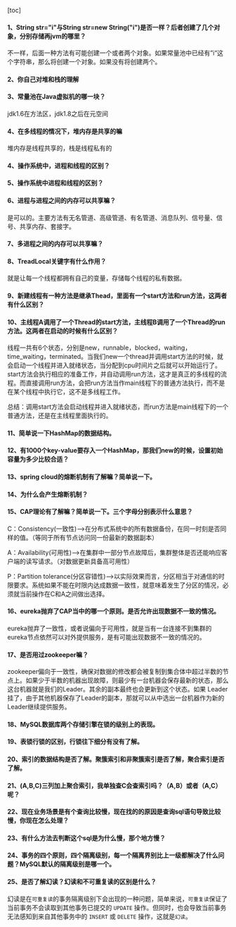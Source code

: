[toc]

#### 1、String str="i"与String str=new String("i")是否一样？后者创建了几个对象，分别存储再jvm的哪里？

不一样，后面一种方法有可能创建一个或者两个对象。如果常量池中已经有”i“这个字符串，那么将创建一个对象。如果没有将创建两个。

#### 2、你自己对堆和栈的理解

#### 3、常量池在Java虚拟机的哪一块？

jdk1.6在方法区，jdk1.8之后在元空间

#### 4、在多线程的情况下，堆内存是共享的嘛

堆内存是线程共享的，栈是线程私有的

#### 4、操作系统中，进程和线程的区别？

#### 5、操作系统中进程和线程的区别？

#### 6、进程与进程之间的内存可以共享嘛？

是可以的。主要方法有无名管道、高级管道、有名管道、消息队列、信号量、信号、共享内存、套接字。

#### 7、多进程之间的内存可以共享嘛？

#### 8、TreadLocal关键字有什么作用？

就是让每一个线程都拥有自己的变量，存储每个线程的私有数据。

#### 9、新建线程有一种方法是继承Thead，里面有一个start方法和run方法，这两者有什么区别？

#### 10、主线程A调用了一个Thread的start方法，主线程B调用了一个Thread的run方法。这两者在启动的时候有什么区别？

线程一共有6个状态，分别是new，runnable，blocked，waiting，time_waiting，terminated。当我们new一个thread并调用start方法的时候，就会启动一个线程并进入就绪状态，当分配到cpu时间片之后就可以开始运行了。start方法会执行相应的准备工作，并自动调用run方法，这才是真正的多线程的流程。而直接调用run方法，会把run方法当作main线程下的普通方法执行，而不是在某个线程中执行它，这不是多线程工作。

总结：调用start方法会启动线程并进入就绪状态，而run方法是main线程下的一个普通方法，还是在主线程里面执行的。

#### 11、简单说一下HashMap的数据结构。

#### 12、有1000个key-value要存入一个HashMap，那我们new的时候，设置初始容量为多少比较合适？

#### 13、spring cloud的熔断机制有了解嘛？简单说一下。

#### 14、为什么会产生熔断机制？

#### 15、CAP理论有了解嘛？简单说一下。三个字母分别表示什么意思？

C：Consistency(一致性)-->在分布式系统中的所有数据备份，在同一时刻是否同样的值。（等同于所有节点访问同一份最新的数据副本）

A：Availability(可用性)-->在集群中一部分节点故障后，集群整体是否还能响应客户端的读写请求。（对数据更新具备高可用性）

P：Partition tolerance(分区容错性)-->以实际效果而言，分区相当于对通信的时限要求。系统如果不能在时限内达成数据一致性，就意味着发生了分区的情况，必须就当前操作在C和A之间做出选择。



#### 16、eureka抛弃了CAP当中的哪一个原则。是否允许出现数据不一致的情况。

eureka抛弃了一致性，或者说偏向于可用性，就是当有一台连接不到集群的eureka节点依然可以对外提供服务，是有可能出现数据不一致的情况的。

#### 17、是否用过zookeeper嘛？

zookeeper偏向于一致性，确保对数据的修改都会被复制到集合体中超过半数的节点上。如果少于半数的机器出现故障，则最少有一台机器会保存最新的状态，那么这台机器就是我们的Leader。其余的副本最终也会更新到这个状态。如果 Leader挂了，由于其他机器保存了Leader的副本，那就可以从中选出一台机器作为新的Leader继续提供服务。

#### 18、MySQL数据库两个存储引擎在锁的级别上的表现。 

#### 19、表锁行锁的区别，行锁往下细分有没有了解。

#### 20、索引的数据结构是否了解。聚簇索引和非聚簇索引是否了解，聚合索引是否了解。

#### 21、(A,B,C)三列加上聚合索引，我单独查C会查索引吗？（A,B）或者（A,C）呢？

#### 22、现在业务场景是有个查询比较慢，现在找的的原因是查询sql语句导致比较慢，你现在怎么处理？

#### 23、有什么方法去判断这个sql是为什么慢，那个地方慢？

#### 24、事务的四个原则，四个隔离级别，每一个隔离界别比上一级都解决了什么问题？MySQL默认的隔离级别是哪一个。

#### 25、是否了解幻读？幻读和不可重复读的区别是什么？

幻读是在`可重复读`的事务隔离级别下会出现的一种问题，简单来说，`可重复读`保证了当前事务不会读取到其他事务已提交的 `UPDATE` 操作。但同时，也会导致当前事务无法感知到来自其他事务中的 `INSERT` 或 `DELETE` 操作，这就是`幻读`。